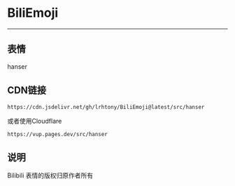 # BiliEmoji
---
## 表情
hanser
## CDN链接
```
https://cdn.jsdelivr.net/gh/lrhtony/BiliEmoji@latest/src/hanser
```
或者使用Cloudflare
```
https://vup.pages.dev/src/hanser
```
## 说明
Bilibili 表情的版权归原作者所有
